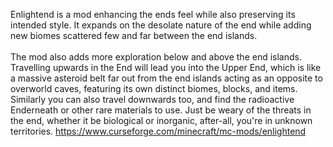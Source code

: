 Enlightend is a mod enhancing the ends feel while also preserving its intended style. It expands on the desolate nature of the end while adding new biomes scattered few and far between the end islands. <br /><br /> The mod also adds more exploration below and above the end islands. Travelling upwards in the End will lead you into the Upper End, which is like a massive asteroid belt far out from the end islands acting as an opposite to overworld caves, featuring its own distinct biomes, blocks, and items. Similarly you can also travel downwards too, and find the radioactive Enderneath or other rare materials to use. Just be weary of the threats in the end, whether it be biological or inorganic, after-all, you're in unknown territories.
https://www.curseforge.com/minecraft/mc-mods/enlightend
